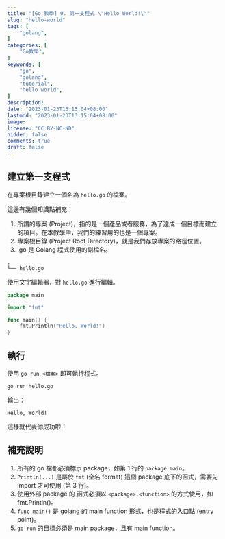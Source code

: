 ```yaml
---
title: "[Go 教學] 0. 第一支程式 \"Hello World!\""
slug: "hello-world"
tags: [
    "golang",
]
categories: [
    "Go教學",
]
keywords: [
    "go",
    "golang",
    "tutorial",
    "hello world",
]
description:
date: "2023-01-23T13:15:04+08:00"
lastmod: "2023-01-23T13:15:04+08:00"
image:
license: "CC BY-NC-ND"
hidden: false
comments: true
draft: false
---
```


## 建立第一支程式

在專案根目錄建立一個名為 `hello.go` 的檔案。

這邊有幾個知識點補充：

1. 所謂的專案 (Project)，指的是一個產品或者服務，為了達成一個目標而建立的項目。在本教學中，我們的練習用的也是一個專案。
2. 專案根目錄 (Project Root Directory)，就是我們存放專案的路徑位置。
3. .go 是 Golang 程式使用的副檔名。

```tree
.
└── hello.go
```

使用文字編輯器，對 `hello.go` 進行編輯。

```go
package main

import "fmt"

func main() {
    fmt.Println("Hello, World!")
}
```

## 執行

使用 `go run <檔案>` 即可執行程式。

```shell
go run hello.go
```

輸出：

```text
Hello, World!
```

這樣就代表你成功啦！

## 補充說明

1. 所有的 go 檔都必須標示 package，如第 1 行的 `package main`。
2. `Println(...)` 是屬於 `fmt` (全名 format) 這個 package 底下的函式，需要先 import 才可使用 (第 3 行)。
3. 使用外部 package 的 函式必須以 `<package>.<function>` 的方式使用，如 fmt.Println()。
4. `func main()` 是 golang 的 main function 形式，也是程式的入口點 (entry point)。
5. `go run` 的目標必須是 main package，且有 main function。
